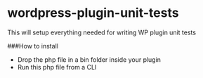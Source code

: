 # wordpress-plugin-unit-tests

This will setup everything needed for writing WP plugin unit tests

###How to install

- Drop the php file in a bin folder inside your plugin
- Run this php file from a CLI
